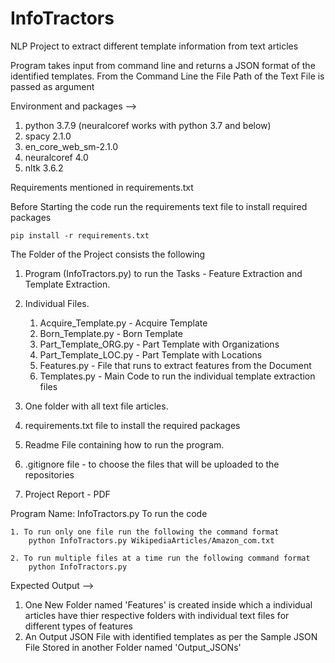 # InfoTractors

NLP Project to extract different template information from text articles

Program takes input from command line and returns a JSON format of the identified templates.
From the Command Line the File Path of the Text File is passed as argument

Environment and packages --> 
1. python 3.7.9 (neuralcoref works with python 3.7 and below)
2. spacy 2.1.0
3. en_core_web_sm-2.1.0
4. neuralcoref 4.0
5. nltk 3.6.2

Requirements mentioned in requirements.txt

Before Starting the code run the requirements text file to install required packages

    pip install -r requirements.txt

The Folder of the Project consists the following

1. Program (InfoTractors.py) to run the Tasks - Feature Extraction and Template Extraction.
2. Individual Files.
    1. Acquire_Template.py  - Acquire Template
    2. Born_Template.py     - Born Template    
    3. Part_Template_ORG.py - Part Template with Organizations
    4. Part_Template_LOC.py - Part Template with Locations
    5. Features.py          - File that runs to extract features from the Document
    6. Templates.py         - Main Code to run the individual template extraction files

3. One folder with all text file articles.
4. requirements.txt file to install the required packages
5. Readme File containing how to run the program.
6. .gitignore file - to choose the files that will be uploaded to the repositories
7. Project Report - PDF

Program Name: InfoTractors.py
To run the code

    1. To run only one file run the following the command format   
        python InfoTractors.py WikipediaArticles/Amazon_com.txt
        
    2. To run multiple files at a time run the following command format
        python InfoTractors.py
    
Expected Output -->
1. One New Folder named 'Features' is created inside which a individual articles have thier respective folders with individual text files for different types of features
2. An Output JSON File with identified templates as per the Sample JSON File Stored in another Folder named 'Output_JSONs'